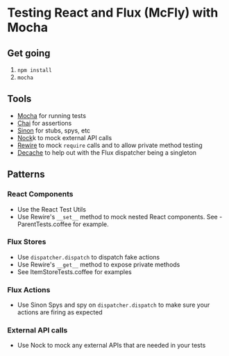 # Testing React and Flux (McFly) with Mocha

## Get going
1. `npm install`
2. `mocha`

## Tools
- [Mocha](https://mochajs.org) for running tests
- [Chai](http://chaijs.com/) for assertions
- [Sinon](http://sinonjs.org/) for stubs, spys, etc
- [Nock](https://github.com/pgte/nock)k to mock external API calls
- [Rewire](https://github.com/jhnns/rewire) to mock `require` calls and to allow private method testing
- [Decache](https://github.com/dwyl/decache) to help out with the Flux dispatcher being a singleton

## Patterns

### React Components
- Use the React Test Utils
- Use Rewire's `__set__` method to mock nested React components. See - ParentTests.coffee for example.

### Flux Stores
- Use `dispatcher.dispatch` to dispatch fake actions
- Use Rewire's `__get__` method to expose private methods
- See ItemStoreTests.coffee for examples

### Flux Actions
- Use Sinon Spys and spy on `dispatcher.dispatch` to make sure your actions are firing as expected 

### External API calls
- Use Nock to mock any external APIs that are needed in your tests